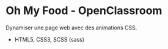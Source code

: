 # Oh My Food - OpenClassroom
Dynamiser une page web avec des animations CSS.
- HTML5, CSS3, SCSS (sass) 
